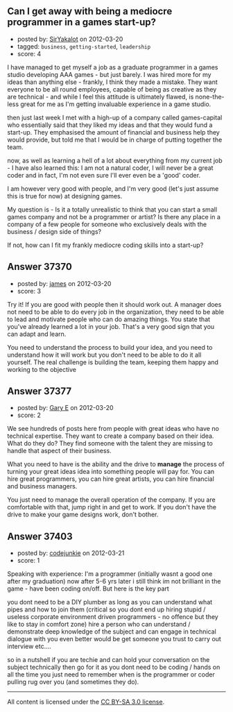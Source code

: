 ## Can I get away with being a mediocre programmer in a games start-up?

- posted by: [SirYakalot](https://stackexchange.com/users/-1/17065-siryakalot) on 2012-03-20
- tagged: `business`, `getting-started`, `leadership`
- score: 4

I have managed to get myself a job as a graduate programmer in a games studio developing AAA games - but just barely. I was hired more for my ideas than anything else - frankly, I think they made a mistake. They want everyone to be all round employees, capable of being as creative as they are technical - and while I feel this attitude is ultimately flawed, is none-the-less great for me as I'm getting invaluable experience in a game studio.

then just last week I met with a high-up of a company called games-capital who essentially said that they liked my ideas and that they would fund a start-up. They emphasised the amount of financial and business help they would provide, but told me that I would be in charge of putting together the team. 

now, as well as learning a hell of a lot about everything from my current job - I have also learned this: I am not a natural coder, I will never be a great coder and in fact, I'm not even sure I'll ever even be a 'good' coder.

I am however very good with people, and I'm very good (let's just assume this is true for now) at designing games.

My question is - Is it a totally unrealistic to think that you can start a small games company and not be a programmer or artist? Is there any place in a company of a few people for someone who exclusively deals with the business / design side of things?

If not, how can I fit my frankly mediocre coding skills into a start-up?


## Answer 37370

- posted by: [james](https://stackexchange.com/users/-1/5800-james) on 2012-03-20
- score: 3

Try it! If you are good with people then it should work out. A manager does not need to be able to do every job in the organization, they need to be able to lead and motivate people who can do amazing things. You state that you've already learned a lot in your job. That's a very good sign that you can adapt and learn.

You need to understand the process to build your idea, and you need to understand how it will work but you don't need to be able to do it all yourself. The real challenge is building the team, keeping them happy and working to the objective


## Answer 37377

- posted by: [Gary E](https://stackexchange.com/users/-1/2587-gary-e) on 2012-03-20
- score: 2

We see hundreds of posts here from people with great ideas who have no technical expertise. They want to create a company based on their idea. What do they do? They find someone with the talent they are missing to handle that aspect of their business.

What you need to have is the ability and the drive to **manage** the process of turning your great ideas idea into something people will pay for. You can hire great programmers, you can hire great artists, you can hire financial and business managers. 

You just need to manage the overall operation of the company. If you are comfortable with that, jump right in and get to work. If you don't have the drive to make your game designs work, don't bother.



## Answer 37403

- posted by: [codejunkie](https://stackexchange.com/users/-1/16219-codejunkie) on 2012-03-21
- score: 1

Speaking with experience: I'm a programmer (initially wasnt a good one after my graduation) now after 5-6 yrs later i still think im not brilliant in the game - have been coding on/off. But here is the key part

you dont need to be a DIY plumber as long as you can understand what pipes and how to join them (critical so you dont end up hiring stupid / useless corporate environment driven programmers - no offence but they like to stay in comfort zone) hire a person who can understand / demonstrate deep knowledge of the subject and can engage in technical dialogue with you even better would be get someone you trust to carry out interview etc....

so in a nutshell if you are techie and can hold your conversation on the subject technically then go for it as you dont need to be coding / hands on all the time you just need to remember when is the programmer or coder pulling rug over you (and sometimes they do).



---

All content is licensed under the [CC BY-SA 3.0 license](https://creativecommons.org/licenses/by-sa/3.0/).
